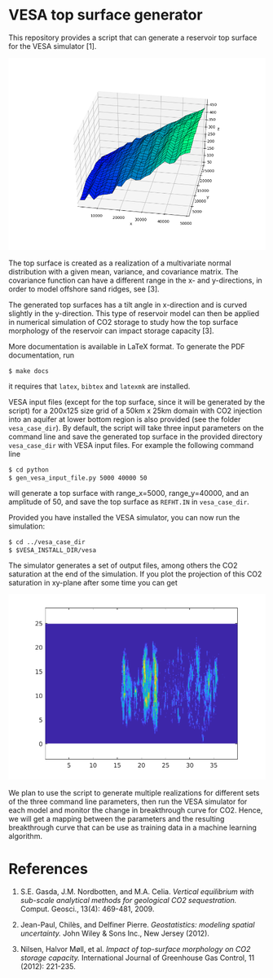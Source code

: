 # VESA top surface generator
This repository provides a script that can generate a reservoir top
surface for the VESA simulator [1].

![Top surface](images/surf_25x25.png?raw=true&s=50)

The top surface is created as a realization of a multivariate
normal distribution with a given mean, variance, and covariance
matrix. The covariance function can have a different range in the
x- and y-directions, in order to model offshore sand ridges, see [3].

The generated top surfaces has a tilt angle in x-direction and is curved
slightly in the y-direction. This type of reservoir model can then be applied in numerical
simulation of CO2 storage to study how the top surface morphology of the
reservoir can impact storage 
capacity [3]. 

More documentation is available in LaTeX format. To generate
the PDF documentation, run

```
$ make docs
```

it requires that `latex`, `bibtex` and `latexmk` are installed.

VESA input files (except for the top surface, since it will be generated
by the script) for a 200x125 size grid of a 50km x 25km domain with CO2 injection into an
aquifer at lower bottom region is also provided (see the folder
`vesa_case_dir`). By default, the script will take three input
parameters on the command line and save the generated top surface in
the provided directory `vesa_case_dir` with VESA input files. For
example the following command line
```
$ cd python
$ gen_vesa_input_file.py 5000 40000 50
```

will generate a top surface with range_x=5000, range_y=40000, and an
amplitude of 50, and save the top surface as `REFHT.IN` in
`vesa_case_dir`.

Provided you have installed the VESA simulator, you can now run the 
simulation:

```
$ cd ../vesa_case_dir
$ $VESA_INSTALL_DIR/vesa
```
The simulator generates a set of output files, among others the CO2 saturation
at the end of the simulation.
If you plot the projection of this CO2 saturation in xy-plane after some time you can get

![CO2 saturation](images/co2sat.png?raw=true&s=50)

We plan to use the script to generate multiple realizations for
different sets of the three command line parameters, then run the VESA
simulator for
each model and monitor the change in breakthrough curve for CO2. Hence, we
will get a mapping between the parameters and the resulting
breakthrough curve that can be use as training data in a machine
learning algorithm.

# References

1. S.E. Gasda, J.M. Nordbotten, and M.A. Celia.
*Vertical equilibrium with sub-scale analytical methods for geological
  CO2 sequestration.* Comput. Geosci., 13(4): 469-481, 2009.

2. Jean-Paul, Chilès, and Delfiner Pierre. *Geostatistics: modeling
spatial uncertainty.* John Wiley & Sons Inc., New Jersey (2012).

3. Nilsen, Halvor Møll, et al. *Impact of top-surface morphology on CO2
storage capacity.* International Journal of Greenhouse Gas Control, 11
(2012): 221-235.


